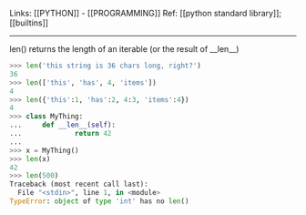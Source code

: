 Links: [[PYTHON]] - [[PROGRAMMING]]
Ref: [[python standard library]]; [[builtins]]

--- 

len() returns the length of an iterable (or the result of \_\_len\_\_)
```py
>>> len('this string is 36 chars long, right?')
36
>>> len(['this', 'has', 4, 'items'])
4
>>> len({'this':1, 'has':2, 4:3, 'items':4})
4
>>> class MyThing:
...     def __len__(self):
...             return 42
... 
>>> x = MyThing()
>>> len(x)
42
>>> len(500)
Traceback (most recent call last):
  File "<stdin>", line 1, in <module>
TypeError: object of type 'int' has no len()
```